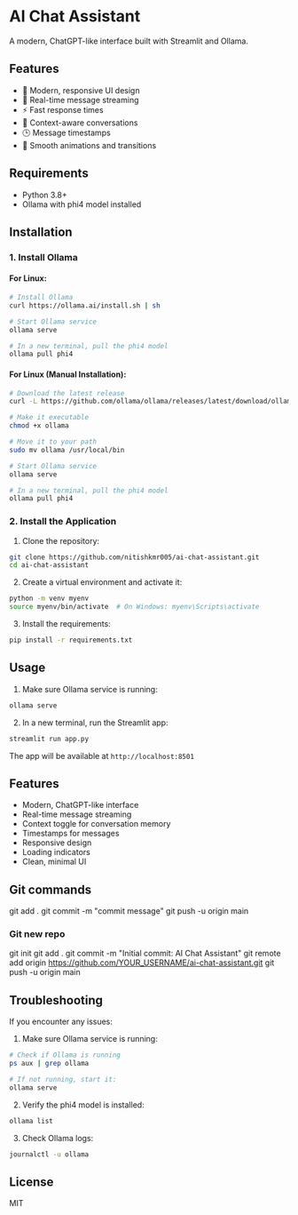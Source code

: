 # AI Chat Assistant

A modern, ChatGPT-like interface built with Streamlit and Ollama.

## Features

- 🎨 Modern, responsive UI design
- 💬 Real-time message streaming
- ⚡ Fast response times
- 🔄 Context-aware conversations
- 🕒 Message timestamps
- 💫 Smooth animations and transitions

## Requirements

- Python 3.8+
- Ollama with phi4 model installed

## Installation

### 1. Install Ollama

#### For Linux:
```bash
# Install Ollama
curl https://ollama.ai/install.sh | sh

# Start Ollama service
ollama serve

# In a new terminal, pull the phi4 model
ollama pull phi4
```

#### For Linux (Manual Installation):
```bash
# Download the latest release
curl -L https://github.com/ollama/ollama/releases/latest/download/ollama-linux-amd64 -o ollama

# Make it executable
chmod +x ollama

# Move it to your path
sudo mv ollama /usr/local/bin

# Start Ollama service
ollama serve

# In a new terminal, pull the phi4 model
ollama pull phi4
```

### 2. Install the Application

1. Clone the repository:
```bash
git clone https://github.com/nitishkmr005/ai-chat-assistant.git
cd ai-chat-assistant
```

2. Create a virtual environment and activate it:
```bash
python -m venv myenv
source myenv/bin/activate  # On Windows: myenv\Scripts\activate
```

3. Install the requirements:
```bash
pip install -r requirements.txt
```

## Usage

1. Make sure Ollama service is running:
```bash
ollama serve
```

2. In a new terminal, run the Streamlit app:
```bash
streamlit run app.py
```

The app will be available at `http://localhost:8501`

## Features

- Modern, ChatGPT-like interface
- Real-time message streaming
- Context toggle for conversation memory
- Timestamps for messages
- Responsive design
- Loading indicators
- Clean, minimal UI

## Git commands

git add .
git commit -m "commit message"
git push -u origin main

### Git new repo

git init
git add .
git commit -m "Initial commit: AI Chat Assistant"
git remote add origin https://github.com/YOUR_USERNAME/ai-chat-assistant.git
git push -u origin main

## Troubleshooting

If you encounter any issues:

1. Make sure Ollama service is running:
```bash
# Check if Ollama is running
ps aux | grep ollama

# If not running, start it:
ollama serve
```

2. Verify the phi4 model is installed:
```bash
ollama list
```

3. Check Ollama logs:
```bash
journalctl -u ollama
```

## License

MIT 